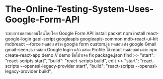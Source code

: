 # The-Online-Testing-System-Uses-Google-Form-API
ระบบการทดสอบออนไลน์โดยโดย Google Form API
install packet
     npm install react-google-login gapi-script googleapis googleapis-common mdb-react-ui-kit mdbreact  --force
ทดสอบ สร้าง google form
    custom.js 
ทดสอบ ส่ง google Gmail
    gmail-seen.js
ทดสอบ Google login แล้ว แสดง Profile
 ใช้ react ทดสอบอย่างง่าย
    npx create-react-app  demo // demo ชื่อโปรเจค
        fix  package.json 
                find >> 
                    "start": "react-scripts start",
                    "build": "react-scripts  build",
                edit >>
                    "start": "react-scripts --openssl-legacy-provider start",
                    "build": "react-scripts --openssl-legacy-provider build",

